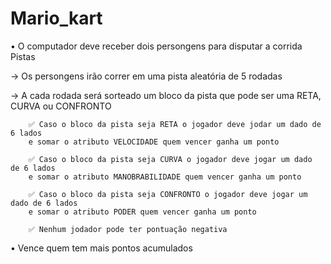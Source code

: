 # Mario_kart

• O computador deve receber dois persongens para disputar a corrida Pistas

→ Os persongens irão correr em uma pista aleatória de 5 rodadas

→ A cada rodada será sorteado um bloco da pista que pode ser uma RETA, CURVA ou CONFRONTO
		
		✅ Caso o bloco da pista seja RETA o jogador deve jodar um dado de 6 lados
		e somar o atributo VELOCIDADE quem vencer ganha um ponto
		
		✅ Caso o bloco da pista seja CURVA o jogador deve jogar um dado de 6 lados
		e somar o atributo MANOBRABILIDADE quem vencer ganha um ponto

		✅ Caso o bloco da pista seja CONFRONTO o jogador deve jogar um dado de 6 lados
		e somar o atributo PODER quem vencer ganha um ponto

		✅ Nenhum jodador pode ter pontuação negativa 

• Vence quem tem mais pontos acumulados
